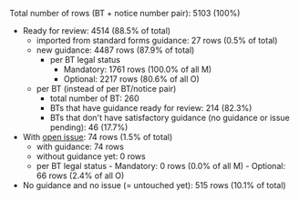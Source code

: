 Total number of rows (BT + notice number pair): 5103 (100%)

- Ready for review: 4514 (88.5% of total)
    - imported from standard forms guidance: 27 rows (0.5% of total)
    - new guidance: 4487 rows (87.9% of total)
        - per BT legal status
            - Mandatory: 1761 rows (100.0% of all M)
            - Optional: 2217 rows (80.6% of all O)
    - per BT (instead of per BT/notice pair)
        - total number of BT: 260
        - BTs that have guidance ready for review: 214 (82.3%)
        - BTs that don't have satisfactory guidance (no guidance or issue pending): 46 (17.7%)
- With [open issue](https://github.com/open-contracting/european-union-support/labels/eforms): 74 rows (1.5% of total)
  - with guidance: 74 rows
  - without guidance yet: 0 rows
  - per BT legal status
            - Mandatory: 0 rows (0.0% of all M)
            - Optional: 66 rows (2.4% of all O)
- No guidance and no issue (= untouched yet): 515 rows (10.1% of total)

